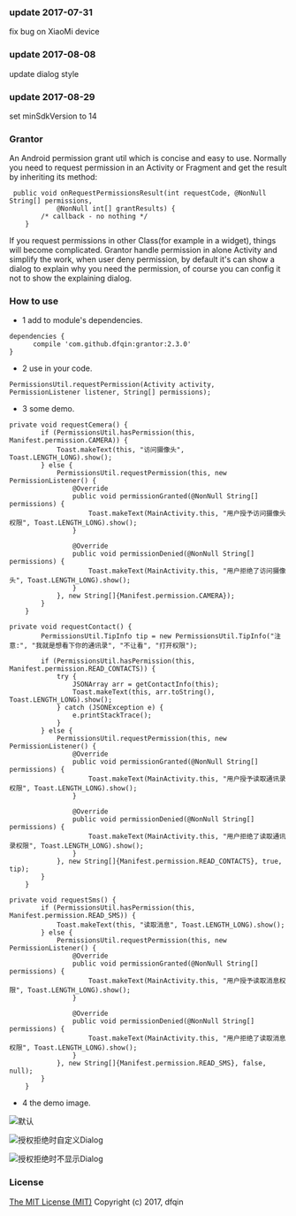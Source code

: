 ### update 2017-07-31  
fix bug on XiaoMi device

### update 2017-08-08
update dialog style

### update 2017-08-29
set minSdkVersion to 14

### Grantor
An Android permission grant util which is concise and easy to use. Normally you need to request permission in an Activity or Fragment and get the result by inheriting its method:
```
 public void onRequestPermissionsResult(int requestCode, @NonNull String[] permissions,
            @NonNull int[] grantResults) {
        /* callback - no nothing */
    }
```
If you request permissions in other Class(for example in a widget), things will become complicated. Grantor handle permission in alone Activity and simplify the work, when user deny permission,  by default it's can show a dialog to explain why you need the permission, of course you can config it not to show the explaining dialog.
### How to use
* 1 add to module's dependencies.
```
dependencies {
      compile 'com.github.dfqin:grantor:2.3.0'
}
```
* 2 use in your code.
```
PermissionsUtil.requestPermission(Activity activity, PermissionListener listener, String[] permissions);
```
* 3 some demo.

```
private void requestCemera() {
        if (PermissionsUtil.hasPermission(this, Manifest.permission.CAMERA)) {
            Toast.makeText(this, "访问摄像头", Toast.LENGTH_LONG).show();
        } else {
            PermissionsUtil.requestPermission(this, new PermissionListener() {
                @Override
                public void permissionGranted(@NonNull String[] permissions) {
                    Toast.makeText(MainActivity.this, "用户授予访问摄像头权限", Toast.LENGTH_LONG).show();
                }

                @Override
                public void permissionDenied(@NonNull String[] permissions) {
                    Toast.makeText(MainActivity.this, "用户拒绝了访问摄像头", Toast.LENGTH_LONG).show();
                }
            }, new String[]{Manifest.permission.CAMERA});
        }
    }

private void requestContact() {
        PermissionsUtil.TipInfo tip = new PermissionsUtil.TipInfo("注意:", "我就是想看下你的通讯录", "不让看", "打开权限");

        if (PermissionsUtil.hasPermission(this, Manifest.permission.READ_CONTACTS)) {
            try {
                JSONArray arr = getContactInfo(this);
                Toast.makeText(this, arr.toString(), Toast.LENGTH_LONG).show();
            } catch (JSONException e) {
                e.printStackTrace();
            }
        } else {
            PermissionsUtil.requestPermission(this, new PermissionListener() {
                @Override
                public void permissionGranted(@NonNull String[] permissions) {
                    Toast.makeText(MainActivity.this, "用户授予读取通讯录权限", Toast.LENGTH_LONG).show();
                }

                @Override
                public void permissionDenied(@NonNull String[] permissions) {
                    Toast.makeText(MainActivity.this, "用户拒绝了读取通讯录权限", Toast.LENGTH_LONG).show();
                }
            }, new String[]{Manifest.permission.READ_CONTACTS}, true, tip);
        }
    }

private void requestSms() {
        if (PermissionsUtil.hasPermission(this, Manifest.permission.READ_SMS)) {
            Toast.makeText(this, "读取消息", Toast.LENGTH_LONG).show();
        } else {
            PermissionsUtil.requestPermission(this, new PermissionListener() {
                @Override
                public void permissionGranted(@NonNull String[] permissions) {
                    Toast.makeText(MainActivity.this, "用户授予读取消息权限", Toast.LENGTH_LONG).show();
                }

                @Override
                public void permissionDenied(@NonNull String[] permissions) {
                    Toast.makeText(MainActivity.this, "用户拒绝了读取消息权限", Toast.LENGTH_LONG).show();
                }
            }, new String[]{Manifest.permission.READ_SMS}, false, null);
        }
    }

```
* 4 the demo image.

![默认](https://github.com/dfqin/PermissionGrantor/blob/master/grant1.gif)


![授权拒绝时自定义Dialog](https://github.com/dfqin/PermissionGrantor/blob/master/grant2.gif)


![授权拒绝时不显示Dialog](https://github.com/dfqin/PermissionGrantor/blob/master/grant3.gif)

### License
[The MIT License (MIT)](http://opensource.org/licenses/MIT)
Copyright (c) 2017, dfqin
